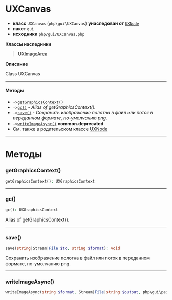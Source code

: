 # UXCanvas

- **класс** `UXCanvas` (`php\gui\UXCanvas`) **унаследован от** [`UXNode`](https://github.com/VenityStudio/android/tree/master/jphp-android-ext/api-docs/classes/php/gui/UXNode.ru.md)
- **пакет** `gui`
- **исходники** `php/gui/UXCanvas.php`

**Классы наследники**

> [UXImageArea](https://github.com/VenityStudio/android/tree/master/jphp-android-ext/api-docs/classes/php/gui/UXImageArea.ru.md)

**Описание**

Class UXCanvas

---

#### Методы

- `->`[`getGraphicsContext()`](#method-getgraphicscontext)
- `->`[`gc()`](#method-gc) - _Alias of getGraphicsContext()._
- `->`[`save()`](#method-save) - _Сохранить изображение полотна в файл или поток в переданном формате, по-умолчанию png._
- `->`[`writeImageAsync()`](#method-writeimageasync) **common.deprecated**
- См. также в родительском классе [UXNode](https://github.com/VenityStudio/android/tree/master/jphp-android-ext/api-docs/classes/php/gui/UXNode.ru.md)

---
# Методы

<a name="method-getgraphicscontext"></a>

### getGraphicsContext()
```php
getGraphicsContext(): UXGraphicsContext
```

---

<a name="method-gc"></a>

### gc()
```php
gc(): UXGraphicsContext
```
Alias of getGraphicsContext().

---

<a name="method-save"></a>

### save()
```php
save(string|Stream|File $to, string $format): void
```
Сохранить изображение полотна в файл или поток в переданном формате, по-умолчанию png.

---

<a name="method-writeimageasync"></a>

### writeImageAsync()
```php
writeImageAsync(string $format, Stream|File|string $output, php\gui\paint\UXColor $transparentColor, callable $callback): void
```